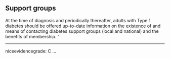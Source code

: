 ## Support groups
At the time of diagnosis and periodically thereafter, adults with Type 1 diabetes should be offered up-to-date information on the existence of and means of contacting diabetes support groups (local and national) and the benefits of membership.
'


---
niceevidencegrade: C
...

